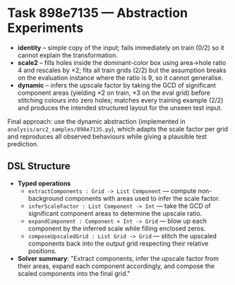 # Task 898e7135 — Abstraction Experiments

- **identity** – simple copy of the input; fails immediately on train (0/2) so it cannot explain the transformation.
- **scale2** – fills holes inside the dominant-color box using area→hole ratio 4 and rescales by ×2; fits all train grids (2/2) but the assumption breaks on the evaluation instance where the ratio is 9, so it cannot generalise.
- **dynamic** – infers the upscale factor by taking the GCD of significant component areas (yielding ×2 on train, ×3 on the eval grid) before stitching colours into zero holes; matches every training example (2/2) and produces the intended structured layout for the unseen test input.

Final approach: use the dynamic abstraction (implemented in `analysis/arc2_samples/898e7135.py`), which adapts the scale factor per grid and reproduces all observed behaviours while giving a plausible test prediction.

## DSL Structure
- **Typed operations**
  - `extractComponents : Grid -> List Component` — compute non-background components with areas used to infer the scale factor.
  - `inferScaleFactor : List Component -> Int` — take the GCD of significant component areas to determine the upscale ratio.
  - `expandComponent : Component × Int -> Grid` — blow up each component by the inferred scale while filling enclosed zeros.
  - `composeUpscaledGrid : List Grid -> Grid` — stitch the upscaled components back into the output grid respecting their relative positions.
- **Solver summary**: "Extract components, infer the upscale factor from their areas, expand each component accordingly, and compose the scaled components into the final grid."
